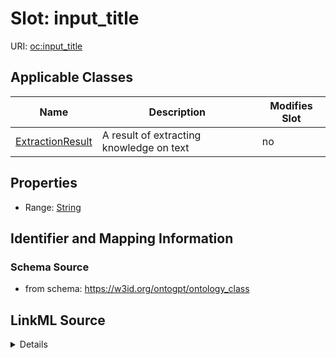 

# Slot: input_title

URI: [oc:input_title](http://w3id.org/ontogpt/ontology-class-templateinput_title)



<!-- no inheritance hierarchy -->





## Applicable Classes

| Name | Description | Modifies Slot |
| --- | --- | --- |
| [ExtractionResult](ExtractionResult.md) | A result of extracting knowledge on text |  no  |







## Properties

* Range: [String](String.md)





## Identifier and Mapping Information







### Schema Source


* from schema: https://w3id.org/ontogpt/ontology_class




## LinkML Source

<details>
```yaml
name: input_title
from_schema: https://w3id.org/ontogpt/ontology_class
rank: 1000
alias: input_title
owner: ExtractionResult
domain_of:
- ExtractionResult
range: string

```
</details>